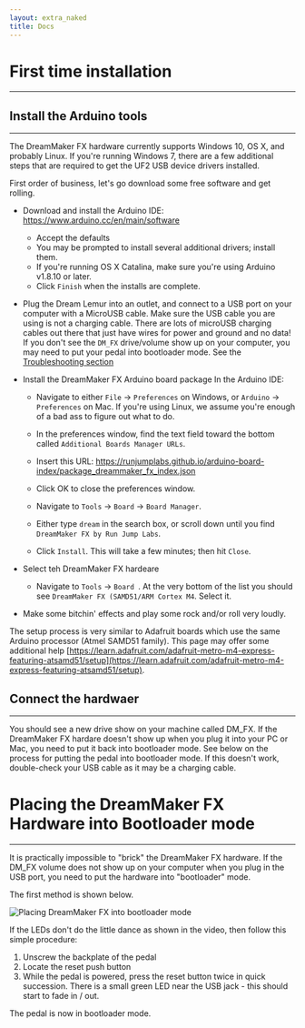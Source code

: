 ```yaml
---
layout: extra_naked
title: Docs
---
```


# First time installation 
------

## Install the Arduino tools
------

The DreamMaker FX hardware currently supports Windows 10, OS X, and probably Linux.  If you're running Windows 7, there are a few additional steps that are required to get the UF2 USB device drivers installed.  

First order of business, let's go download some free software and get rolling.  

 * Download and install the Arduino IDE: https://www.arduino.cc/en/main/software
    * Accept the defaults
    * You may be prompted to install several additional drivers; install them.
    * If you're running OS X Catalina, make sure you're using Arduino v1.8.10 or later.
    * Click `Finish` when the installs are complete.

 * Plug the Dream Lemur into an outlet, and connect to a USB port on your computer with a MicroUSB cable.  Make sure the USB cable you are using is not a charging cable.  There are lots of microUSB charging cables out there that just have wires for power and ground and no data!  If you don't see the `DM_FX` drive/volume show up on your computer, you may need to put your pedal into bootloader mode.  See the [Troubleshooting section](https://www.dreammakerfx.com/troubleshooting)

 * Install the DreamMaker FX Arduino board package In the Arduino IDE:
    * Navigate to either `File` -> `Preferences` on Windows, or `Arduino` -> `Preferences` on Mac. If you're using Linux, we assume you're enough of a bad ass to figure out what to do.
    * In the preferences window, find the text field toward the bottom called `Additional Boards Manager URLs`.
    * Insert this URL: https://runjumplabs.github.io/arduino-board-index/package_dreammaker_fx_index.json
    * Click OK to close the preferences window.

    * Navigate to `Tools` -> `Board` -> `Board Manager`.
    * Either type `dream` in the search box, or scroll down until you find `DreamMaker FX by Run Jump Labs`.
    * Click `Install`. This will take a few minutes; then hit `Close`.
 
 * Select teh DreamMaker FX hardeare
    * Navigate to `Tools` -> `Board `.  At the very bottom of the list you should see `DreamMaker FX (SAMD51/ARM Cortex M4`.  Select it.

 * Make some bitchin' effects and play some rock and/or roll very loudly.

The setup process is very similar to Adafruit boards which use the same Arduino processor (Atmel SAMD51 family).  This page may offer some additional help [https://learn.adafruit.com/adafruit-metro-m4-express-featuring-atsamd51/setup](https://learn.adafruit.com/adafruit-metro-m4-express-featuring-atsamd51/setup). 

## Connect the hardwaer
------

You should see a new drive show on your machine called DM_FX.  If the DreamMaker FX hardare doesn't show up when you plug it into your PC or Mac, you need to put it back into bootloader mode.  See below on the process for putting the pedal into bootloader mode.  If this doesn't work, double-check your USB cable as it may be a charging cable.


# Placing the DreamMaker FX Hardware into Bootloader mode
------
It is practically impossible to "brick" the DreamMaker FX hardware.  If the DM_FX volume does not show up on your computer when you plug in the USB port, you need to put the hardware into "bootloader" mode.

The first method is shown below.

![Placing DreamMaker FX into bootloader mode](https://runjumplabs.github.io/dreammaker_fx/assets/images/bootloader-1.gif)

If the LEDs don't do the little dance as shown in the video, then follow this simple procedure:
 1. Unscrew the backplate of the pedal
 1. Locate the reset push button
 1. While the pedal is powered, press the reset button twice in quick succession.  There is a small green LED near the USB jack - this should start to  fade in / out. 

 The pedal is now in bootloader mode.
